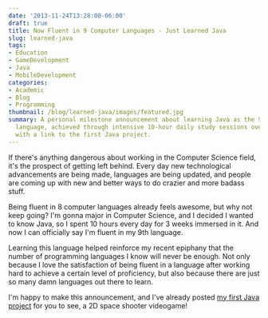```yaml
---
date: '2013-11-24T13:28:00-06:00'
draft: true
title: Now Fluent in 9 Computer Languages - Just Learned Java
slug: learned-java
tags:
- Education
- GameDevelopment
- Java
- MobileDevelopment
categories:
- Academic
- Blog
- Programming
thumbnail: /blog/learned-java/images/featured.jpg
summary: A personal milestone announcement about learning Java as the 9th programming
  language, achieved through intensive 10-hour daily study sessions over 3 weeks,
  with a link to the first Java project.
---
```

If there's anything dangerous about working in the Computer Science field, it's the prospect of getting left behind. Every day new technological advancements are being made, languages are being updated, and people are coming up with new and better ways to do crazier and more badass stuff.

Being fluent in 8 computer languages already feels awesome, but why not keep going? I'm gonna major in Computer Science, and I decided I wanted to know Java, so I spent 10 hours every day for 3 weeks immersed in it. And now I can officially say I'm fluent in my 9th language.

Learning this language helped reinforce my recent epiphany that the number of programming languages I know will never be enough. Not only because I love the satisfaction of being fluent in a language after working hard to achieve a certain level of proficiency, but also because there are just so many damn languages out there to learn.

I'm happy to make this announcement, and I've already posted [my first Java project](../space-warz/) for you to see, a 2D space shooter videogame!
